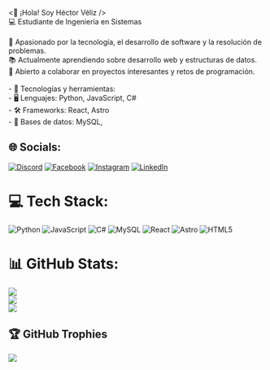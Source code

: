 <👋 ¡Hola! Soy Héctor Véliz  /><br>💻 Estudiante de Ingeniería en Sistemas  <br><br>🎯 Apasionado por la tecnología, el desarrollo de software y la resolución de problemas.  <br>📚 Actualmente aprendiendo sobre desarrollo web y estructuras de datos.  <br>🤝 Abierto a colaborar en proyectos interesantes y retos de programación.  <br><br>- 🚀 Tecnologías y herramientas:<br>- 🖥️ Lenguajes: Python, JavaScript, C#<br>- 🛠️ Frameworks: React, Astro  <br>- 💾 Bases de datos: MySQL,  


## 🌐 Socials:
[![Discord](https://img.shields.io/badge/Discord-%237289DA.svg?logo=discord&logoColor=white)](https://discord.gg/hvelizgr) [![Facebook](https://img.shields.io/badge/Facebook-%231877F2.svg?logo=Facebook&logoColor=white)](https://facebook.com/hvelizgr) [![Instagram](https://img.shields.io/badge/Instagram-%23E4405F.svg?logo=Instagram&logoColor=white)](https://instagram.com/hvelizgr) [![LinkedIn](https://img.shields.io/badge/LinkedIn-%230077B5.svg?logo=linkedin&logoColor=white)](https://linkedin.com/in/hvelizgr) 

# 💻 Tech Stack:
![Python](https://img.shields.io/badge/python-3670A0?style=flat&logo=python&logoColor=ffdd54) ![JavaScript](https://img.shields.io/badge/javascript-%23323330.svg?style=flat&logo=javascript&logoColor=%23F7DF1E) ![C#](https://img.shields.io/badge/c%23-%23239120.svg?style=flat&logo=csharp&logoColor=white) ![MySQL](https://img.shields.io/badge/mysql-4479A1.svg?style=flat&logo=mysql&logoColor=white) ![React](https://img.shields.io/badge/react-%2320232a.svg?style=flat&logo=react&logoColor=%2361DAFB) ![Astro](https://img.shields.io/badge/astro-%232C2052.svg?style=flat&logo=astro&logoColor=white) ![HTML5](https://img.shields.io/badge/html5-%23E34F26.svg?style=flat&logo=html5&logoColor=white)

# 📊 GitHub Stats:
![](https://github-readme-stats.vercel.app/api?username=hvelizgr&theme=transparent&hide_border=false&include_all_commits=false&count_private=false)<br/>
![](https://github-readme-streak-stats.herokuapp.com/?user=hvelizgr&theme=transparent&hide_border=false)<br/>
![](https://github-readme-stats.vercel.app/api/top-langs/?username=hvelizgr&theme=transparent&hide_border=false&include_all_commits=false&count_private=false&layout=compact)

## 🏆 GitHub Trophies
![](https://github-profile-trophy.vercel.app/?username=hvelizgr&theme=onedark&no-frame=true&no-bg=true&margin-w=4)

<!-- Proudly created with GPRM ( https://gprm.itsvg.in ) -->
